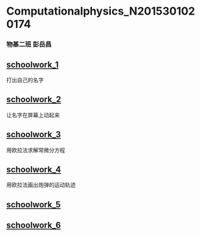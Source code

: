 # Computationalphysics_N2015301020174
### 物基二班 彭岳昌
## [schoolwork_1](https://github.com/pycll/computationalphysics_N2015301020174/blob/master/schoolwork_1.py)
打出自己的名字
## [schoolwork_2](https://github.com/pycll/computationalphysics_N2015301020174/blob/master/schoolwork_2.py)
让名字在屏幕上动起来
## [schoolwork_3](https://github.com/pycll/computationalphysics_N2015301020174/tree/master/schoolwork_3)
用欧拉法求解常微分方程
## [schoolwork_4](https://github.com/pycll/computationalphysics_N2015301020174/tree/master/schoolwork_4)
用欧拉法画出炮弹的运动轨迹
## [schoolwork_5](https://github.com/pycll/computationalphysics_N2015301020174/tree/master/schoolwork_5)
## [schoolwork_6](https://github.com/pycll/computationalphysics_N2015301020174/blob/master/schoolwork_6)
